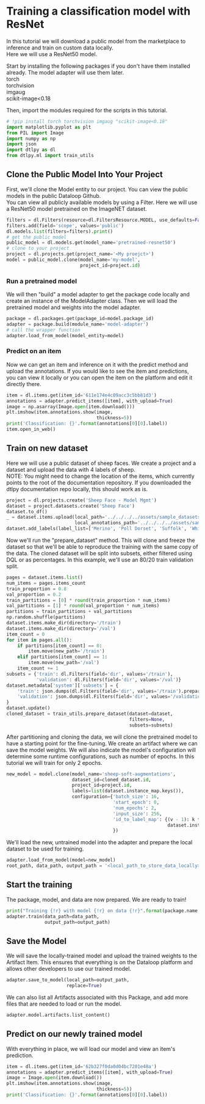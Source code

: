# Training a classification model with ResNet  
In this tutorial we will download a public model from the marketplace to inference and train on custom data locally.  
Here we will use a ResNet50 model.  
  
Start by installing the following packages if you don't have them installed already. The model adapter will use them later.  
torch  
torchvision  
imgaug  
scikit-image<0.18  
  
Then, import the modules required for the scripts in this tutorial.  

```python
# !pip install torch torchvision imgaug "scikit-image<0.18"
import matplotlib.pyplot as plt
from PIL import Image
import numpy as np
import json
import dtlpy as dl
from dtlpy.ml import train_utils
```
## Clone the Public Model Into Your Project  
  
First, we'll clone the Model entity to our project. You can view the public models in the public Dataloop Github.  
You can view all publicly available models by using a Filter. Here we will use a ResNet50 model pretrained on the ImageNET dataset.  

```python
filters = dl.Filters(resource=dl.FiltersResource.MODEL, use_defaults=False)
filters.add(field='scope', values='public')
dl.models.list(filters=filters).print()
# get the public model
public_model = dl.models.get(model_name='pretrained-resnet50')
# clone to your project
project = dl.projects.get(project_name='<My proejct>')
model = public_model.clone(model_name='my-model',
                           project_id=project.id)
```
### Run a pretrained model  
We will then "build" a model adapter to get the package code locally and create an instance of the ModelAdapter class. Then we will load the pretrained model and weights into the model adapter.  

```python
package = dl.packages.get(package_id=model.package_id)
adapter = package.build(module_name='model-adapter')
# call the wrapper function
adapter.load_from_model(model_entity=model)
```
### Predict on an item  
Now we can get an item and inference on it with the predict method and upload the annotations. If you would like to see the item and predictions, you can view it locally or you can open the item on the platform and edit it directly there.  

```python
item = dl.items.get(item_id='611e174e4c09acc3c5bb81d3')
annotations = adapter.predict_items([item], with_upload=True)
image = np.asarray(Image.open(item.download()))
plt.imshow(item.annotations.show(image,
                                 thickness=5))
print('Classification: {}'.format(annotations[0][0].label))
item.open_in_web()
```
## Train on new dataset  
Here we will use a public dataset of sheep faces. We create a project and a dataset and upload the data with 4 labels of sheep.  
NOTE: You might need to change the location of the items, which currently points to the root of the documentation repository. If you downloaded the dtlpy documentation repo locally, this should work as is.  

```python
project = dl.projects.create('Sheep Face - Model Mgmt')
dataset = project.datasets.create('Sheep Face')
dataset.to_df()
_ = dataset.items.upload(local_path='../../../../assets/sample_datasets/SheepFace/items/*',
                         local_annotations_path='../../../../assets/sample_datasets/SheepFace/json')
dataset.add_labels(label_list=['Merino', 'Poll Dorset', 'Suffolk', 'White Suffolk'])
```
Now we'll run the "prepare_dataset" method. This will clone and freeze the dataset so that we'll be able to reproduce the training with the same copy of the data. The cloned dataset will be split into subsets, either filtered using DQL or as percentages. In this example, we'll use an 80/20 train validation split.  
  

```python
pages = dataset.items.list()
num_items = pages.items_count
train_proportion = 0.8
val_proportion = 0.2
train_partitions = [0] * round(train_proportion * num_items)
val_partitions = [1] * round(val_proportion * num_items)
partitions = train_partitions + val_partitions
np.random.shuffle(partitions)
dataset.items.make_dir(directory='/train')
dataset.items.make_dir(directory='/val')
item_count = 0
for item in pages.all():
    if partitions[item_count] == 0:
        item.move(new_path='/train')
    elif partitions[item_count] == 1:
        item.move(new_path='/val')
    item_count += 1
subsets = {'train': dl.Filters(field='dir', values='/train'),
           'validation': dl.Filters(field='dir', values='/val')}
dataset.metadata['system']['subsets'] = {
    'train': json.dumps(dl.Filters(field='dir', values='/train').prepare()),
    'validation': json.dumps(dl.Filters(field='dir', values='/validation').prepare()),
}
dataset.update()
cloned_dataset = train_utils.prepare_dataset(dataset=dataset,
                                             filters=None,
                                             subsets=subsets)
```
After partitioning and cloning the data, we will clone the pretrained model to have a starting point for the fine-tuning. We create an artifact where we can save the model weights. We will also indicate the model's configuration will determine some runtime configurations, such as number of epochs. In this tutorial we will train for only 2 epochs.  

```python
new_model = model.clone(model_name='sheep-soft-augmentations',
                        dataset_id=cloned_dataset.id,
                        project_id=project.id,
                        labels=list(dataset.instance_map.keys()),
                        configuration={'batch_size': 16,
                                       'start_epoch': 0,
                                       'num_epochs': 2,
                                       'input_size': 256,
                                       'id_to_label_map': {(v - 1): k for k, v in
                                                           dataset.instance_map.items()}
                                       })
```
We'll load the new, untrained model into the adapter and prepare the local dataset to be used for training.  

```python
adapter.load_from_model(model=new_model)
root_path, data_path, output_path = '<local_path_to_store_data_locally>', '<local_path_to_store_outputs_locally>'
```
## Start the training  
The package, model, and data are now prepared. We are ready to train!  

```python
print("Training {!r} with model {!r} on data {!r}".format(package.name, new_model.id, data_path))
adapter.train(data_path=data_path,
              output_path=output_path)
```
## Save the Model  
We will save the locally-trained model and upload the trained weights to the Artifact Item. This ensures that everything is on the Dataloop platform and allows other developers to use our trained model.  

```python
adapter.save_to_model(local_path=output_path,
                      replace=True)
```
We can also list all Artifacts associated with this Package, and add more files that are needed to load or run the model.  

```python
adapter.model.artifacts.list_content()
```
## Predict on our newly trained model  
With everything in place, we will load our model and view an item's prediction.  

```python
item = dl.items.get(item_id='62b327f0da0d04bc7201e48a')
annotations = adapter.predict_items([item], with_upload=True)
image = Image.open(item.download())
plt.imshow(item.annotations.show(image,
                                 thickness=5))
print('Classification: {}'.format(annotations[0][0].label))
```
